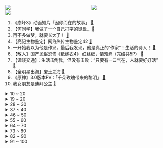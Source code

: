 <div >
	<a style="float:left;width:55%;" href = "https://github.com/anuraghazra/github-readme-stats">
	 <img src = "https://github-readme-stats.vercel.app/api?username=iuuuuuaena&theme=buefy&show_icons=true"/>
	</a>
	<a  style="float:right;width:45%" href = "https://github.com/anuraghazra/github-readme-stats">
	 <img  src="https://github-readme-stats.vercel.app/api/top-langs/?username=anuraghazra&layout=compact"/>
	</a>
	</div>

[![](https://img.shields.io/badge/jxd-@jxdgogogo.xyz-yellowgreen.svg)](https://www.jxdgogogo.xyz)<br>
1. 《崩坏3》动画短片「因你而在的故事」 [:link:](//www.bilibili.com/video/BV1fY4y1F7GL) <br>
2. 【何同学】我做了一个自己打字的键盘... [:link:](//www.bilibili.com/video/BV1W14y1b7Mq) <br>
3. 再不多做梦，就要长大了！ [:link:](//www.bilibili.com/video/BV1GU4y1C7vm) <br>
4. 【亮记生物鉴定】网络热传生物鉴定42 [:link:](//www.bilibili.com/video/BV1ZG4y1Y7Cc) <br>
5. 一开始我以为他是作家，最后我发现，他是真正的“作家”！生活的诗人！ [:link:](//www.bilibili.com/video/BV1eN4y157J1) <br>
6. 【散人】国产民俗恐怖《纸嫁衣4》 红丝缠，情难解（完结共5P） [:link:](//www.bilibili.com/video/BV1jT411A7c6) <br>
7. 【谭谈交通】：生活击倒我，但没有击败：“只要有一口气在，人就要好好活” [:link:](//www.bilibili.com/video/BV1pN4y1G7fG) <br>
8. 【全明星出海】废土之海 [:link:](//www.bilibili.com/video/BV1ud4y1K7GF) <br>
9. 《原神》3.0版本PV：「千朵玫瑰带来的黎明」 [:link:](//www.bilibili.com/video/BV19a411P7zk) <br>
10. 我女朋友是迪拜公主 [:link:](//www.bilibili.com/video/BV14S4y1s7SU) <br>
<details>
<summary>10 ~ 20</summary>

11. 【医案寻踪】中国人90%不适合喝牛奶？探索过程中我发现了不为人知的秘密... [:link:](//www.bilibili.com/video/BV1hY4y1c7pA) <br>
12. 你的快递是这么丢的！ [:link:](//www.bilibili.com/video/BV1zg411k7sa) <br>
13. 【TF家族】《2022TF家族夏季运动会纪录片——凝聚》 [:link:](//www.bilibili.com/video/BV1nW4y1Y73B) <br>
14. 超管に駆ける [:link:](//www.bilibili.com/video/BV16G41187iU) <br>
15. 小潮team辩论赛2【杜海皇】 [:link:](//www.bilibili.com/video/BV1AG4y1a7Ww) <br>
16. 女人，你拿什么跟我比！ [:link:](//www.bilibili.com/video/BV1x14y1b72c) <br>
17. 做遵纪守法的好公民 [:link:](//www.bilibili.com/video/BV1kF411w719) <br>
18. 换地图了，兄弟们 [:link:](//www.bilibili.com/video/BV1oT411w7jq) <br>
19. 【猛男版】叮叮当当舞 怎么跟别人的不一样？ [:link:](//www.bilibili.com/video/BV1iN4y1G7dn) <br>
</details>
<details>
<summary>19 ~ 20</summary>

20. 谁 是 嫩 蝶？！ [:link:](//www.bilibili.com/video/BV1JW4y1h7i2) <br>
21. ''策划眼里的元歌'' [:link:](//www.bilibili.com/video/BV1NG4y1e7Yu) <br>
22. 因为是中医，很多人刷到我就划走了，很多人甚至不知道中医可以治疗各种结节、息肉、胃肠疾病！ [:link:](//www.bilibili.com/video/BV1uY4y1c7vz) <br>
23. 没人能拒绝贴贴睡 但是 [:link:](//www.bilibili.com/video/BV1yg411k75L) <br>
24. 搭档没了，但是瘦了！ [:link:](//www.bilibili.com/video/BV1rF411w7QF) <br>
25. 那晚散步的路上对着这个曾经幻想过9999次的画面发了好久的呆。 [:link:](//www.bilibili.com/video/BV1ag411k7i6) <br>
26. 我家里进坏人了！怎么办？在线等，很急！ [:link:](//www.bilibili.com/video/BV1nV4y14774) <br>
27. 【俄罗斯街拍P28】优雅与年龄无关 | Semkavkvadrate [:link:](//www.bilibili.com/video/BV1td4y1K7iJ) <br>
28. 性   别   大   转   换 ！！！ [:link:](//www.bilibili.com/video/BV1z14y1b7z2) <br>
</details>
<details>
<summary>28 ~ 30</summary>

29. 这栋大楼住的全是变态！我要搬家！ [:link:](//www.bilibili.com/video/BV1ea411P7jg) <br>
30. 做V一天只睡两小时..太累直播睡着了.. [:link:](//www.bilibili.com/video/BV1rB4y157bK) <br>
31. 《无 缝 衔 接》 [:link:](//www.bilibili.com/video/BV1hS4y1s7u8) <br>
32. 你不是我的《MAMA》，你是我唯一的怒那 [:link:](//www.bilibili.com/video/BV14U4y1C7dA) <br>
33. 【崩坏3】爱莉希雅的化妆小课堂 [:link:](//www.bilibili.com/video/BV12T411w7CN) <br>
34. 公安部摧毁6款淫秽漫画APP！来看看有没有你熟悉的？ [:link:](//www.bilibili.com/video/BV1iP411L7QM) <br>
35. 以 负 之 名，整 顿 食 场 [:link:](//www.bilibili.com/video/BV1cv4y1c7gG) <br>
36. ⚡看爷用原神全五十一位角色给你耍个把戏⚡ [:link:](//www.bilibili.com/video/BV1pN4y1G7tX) <br>
37. 好久没剪女生头发了… [:link:](//www.bilibili.com/video/BV16g411k7XR) <br>
</details>
<details>
<summary>37 ~ 40</summary>

38. 《水煮肉片》无辣不欢小伙伴们的福利！ [:link:](//www.bilibili.com/video/BV1C14y1t7MD) <br>
39. 我们看到的只是它蹭对了好心人，看不到的是蹭错了多少双腿，多少无情，就像当年的千寻，以为蹭一下就有好吃的 [:link:](//www.bilibili.com/video/BV1mB4y1t7V4) <br>
40. 你要写洛阳，就不能只写洛阳 [:link:](//www.bilibili.com/video/BV1FV4y1477g) <br>
41. 鸡腿的神仙吃法，定格动画美食 [:link:](//www.bilibili.com/video/BV14V4y147kf) <br>
42. 御风 [:link:](//www.bilibili.com/video/BV1mW4y1a7gE) <br>
43. 见证历史！中央台发出史上首个高温红色预警，大范围超强酷热进入压轴熔炉阶段 [:link:](//www.bilibili.com/video/BV13V4y147n8) <br>
44. 吃饱了骂厨子，人类应该如何看待食物？ [:link:](//www.bilibili.com/video/BV1pY4y1c7pf) <br>
45. 帮盗月社沐上减掉12斤，顿顿外卖，大鱼大肉，喜笑颜开 [:link:](//www.bilibili.com/video/BV1Fd4y1o7ge) <br>
46. 人之律者登场？十三英桀全灭！带你看往世乐土大结局！「崩坏3剧情讲堂#12」 [:link:](//www.bilibili.com/video/BV1fa411P7M5) <br>
</details>
<details>
<summary>46 ~ 50</summary>

47. 《明日方舟》EP - Undertopia [:link:](//www.bilibili.com/video/BV1ra411P7nn) <br>
48. 原神音乐全球好评?国人骄傲作曲家陈致逸丨BGM之神丨HOPICO [:link:](//www.bilibili.com/video/BV1WY4y1c7Wx) <br>
49. ⚡反抗，是没有用哒⚡ [:link:](//www.bilibili.com/video/BV1Yg411k757) <br>
50. 荷花酥惊掉英国婆婆下巴！这么漂亮的花是用来吃的？？ [:link:](//www.bilibili.com/video/BV1VW4y1h7vH) <br>
51. 虽然有点扫兴，可是我还的说！各位小伙伴得抓紧写作业了啊！ [:link:](//www.bilibili.com/video/BV1KB4y1L7Qw) <br>
52. 星巴克时代的落幕！【还愿挑战ep12-星巴克】 [:link:](//www.bilibili.com/video/BV1eN4y1G77y) <br>
53. 狗子：请你像只猫！！！ [:link:](//www.bilibili.com/video/BV1UF411w7Vh) <br>
54. 这个急救知识，希望所有人都知道！ [:link:](//www.bilibili.com/video/BV1ca411Z7gZ) <br>
55. 耗时30天！在纸上玩王者 [:link:](//www.bilibili.com/video/BV1fS4y1s7f1) <br>
</details>
<details>
<summary>55 ~ 60</summary>

56. 这才是国服关羽的进厂，全体目光向我看齐！【高燃集锦70期】 [:link:](//www.bilibili.com/video/BV1fB4y157yR) <br>
57. 【火焰醉剑】爆肝32小时，总于让我悟出了火焰醉剑！ [:link:](//www.bilibili.com/video/BV1YF411w753) <br>
58. 《纸嫁衣4红丝缠》主题曲《道不得经》 [:link:](//www.bilibili.com/video/BV1pW4y1h75V) <br>
59. PS后期教程—酷炫涂鸦一秒匹配透视！ [:link:](//www.bilibili.com/video/BV1aN4y1579H) <br>
60. Shadow Of The Sun  (cover） [:link:](//www.bilibili.com/video/BV1414y1b7zc) <br>
61. 你的原神太假了？再说假我扔鞋子了！！！ [:link:](//www.bilibili.com/video/BV1sU4y1C7jr) <br>
62. 这波车技不谈哦！ [:link:](//www.bilibili.com/video/BV1gW4y1h7JT) <br>
63. 开摆、抄袭、烂活儿不断，它真没救了？《中国小品群英汇》下 [:link:](//www.bilibili.com/video/BV1iP411L7Du) <br>
64. 【明日方舟】“理想城：长夏狂欢季”IC-1~9平民全关卡低配攻略（含EX突袭）！阵容平民+低练度+语音详解的愉悦攻略！《明日方舟》|魔法Zc目录 [:link:](//www.bilibili.com/video/BV1bN4y1G7F5) <br>
</details>
<details>
<summary>64 ~ 70</summary>

65. 全程挂机却成MVP？运气来了，挡都挡不住！《水浒传》P34 [:link:](//www.bilibili.com/video/BV11B4y167cc) <br>
66. 超平坦+惊变100天UP主接力生存【第一位】 [:link:](//www.bilibili.com/video/BV14N4y1G7LS) <br>
67. 扬子鳄本是世界独有的鳄中建筑师 ，怎么被营销号黑到只会吃雪饼了？ [:link:](//www.bilibili.com/video/BV19F411w78z) <br>
68. 今儿去探索一下美国人去麦当劳都吃啥！难道老美这饭量就这么多？？ [:link:](//www.bilibili.com/video/BV1Ua411P7Zf) <br>
69. 这不是喜剧！是抓捕毒贩现场 [:link:](//www.bilibili.com/video/BV1CS4y1s7az) <br>
70. 【原神剧场】少年意气，如清风，如明月 [:link:](//www.bilibili.com/video/BV1da411o789) <br>
71. 没有人不喜欢听夸赞，但是销冠却知道怎么夸人可以获得最佳效果！夸人的艺术跟销冠学起来！（只是段子） [:link:](//www.bilibili.com/video/BV1iU4y1C7H6) <br>
72. 律 政 先 疯 [:link:](//www.bilibili.com/video/BV16F411w7a7) <br>
73. 【8K】航拍，但是是直升机！ [:link:](//www.bilibili.com/video/BV1w14y1b7XC) <br>
</details>
<details>
<summary>73 ~ 80</summary>

74. 22年前的世界级动画神作，大结局到底是什么？ [:link:](//www.bilibili.com/video/BV1LY4y1c73S) <br>
75. 《 奇 怪 的 鼠 鼠 增 加 了 》 [:link:](//www.bilibili.com/video/BV1DF411w7AK) <br>
76. 抱歉，最近没更新，给大家解释一下。 [:link:](//www.bilibili.com/video/BV1RB4y1572Y) <br>
77. 万转暴力扇！100个工业扇做散热，让电脑感受十级暴风！【科技达】 [:link:](//www.bilibili.com/video/BV13G4y1e7EB) <br>
78. 【不止游戏】国际象棋的“皇后”为什么那么强？ [:link:](//www.bilibili.com/video/BV1od4y1A7pd) <br>
79. 96%人没玩过的柯南！这次自己来破案吧~ [:link:](//www.bilibili.com/video/BV1r14y1b7YM) <br>
80. 《 这 补 课 班，不 上 也 罢！！！》 [:link:](//www.bilibili.com/video/BV1bB4y1573U) <br>
81. 能量守恒问题 [:link:](//www.bilibili.com/video/BV1nT411A7M7) <br>
82. 一口气看完《刺客信条》全系列！8万字爽看15年刺客故事！ [:link:](//www.bilibili.com/video/BV1ua411o7hy) <br>
</details>
<details>
<summary>82 ~ 90</summary>

83. 当代年轻人的神奇消费观，内容过于真实 [:link:](//www.bilibili.com/video/BV1bG411t7Yq) <br>
84. 这个解密游戏有亿点点不一样！ [:link:](//www.bilibili.com/video/BV1kF411w7bB) <br>
85. 【塞尔达】7小时萌新和700小时老流氓之间的亿点区别~第五期！ [:link:](//www.bilibili.com/video/BV1US4y1s7aG) <br>
86. 迷你世界，真的会谢 [:link:](//www.bilibili.com/video/BV1bB4y16782) <br>
87. 是泳装cos！ [:link:](//www.bilibili.com/video/BV1jd4y1P7NJ) <br>
88. 当老板在超市养猫，每天不同顾客反应太搞笑，猫:我就是被你们气胖的 [:link:](//www.bilibili.com/video/BV1wY4y1A7Th) <br>
89. 纸 上 建 模 [:link:](//www.bilibili.com/video/BV1YF411w7EN) <br>
90. 哲学名言“他人即地狱”是什么鬼？【丁远】 [:link:](//www.bilibili.com/video/BV1iS4y147Q5) <br>
91. 怪我，身手太好了 [:link:](//www.bilibili.com/video/BV1uG4y1e7ZF) <br>
</details>
<details>
<summary>91 ~ 100</summary>

92. 如何优雅的暗示媳妇儿回娘家？ [:link:](//www.bilibili.com/video/BV1wS4y1x7aC) <br>
93. 【原神】(8.15已更)恒动械画/复原[械画部件]/解密攻略/活动/原神2.8 [:link:](//www.bilibili.com/video/BV1QS4y1s7Rj) <br>
94. 想当不良少女，但是很呆（？） [:link:](//www.bilibili.com/video/BV1Kd4y1o7zx) <br>
95. 42度在家造溜冰场降温，猫上去直呼脚滑！ [:link:](//www.bilibili.com/video/BV1wa411Z77n) <br>
96. 板凳面   厨子探店¥？？？ [:link:](//www.bilibili.com/video/BV18V4y147aj) <br>
97. 当疆域阿力木遇到网络热门营销号 [:link:](//www.bilibili.com/video/BV1Dv4y1F7pt) <br>
98. 当你的老婆萨勒芬妮开始⚡️叮叮当当⚡️ 【夜喵】 [:link:](//www.bilibili.com/video/BV14Y4y1c7L3) <br>
99. “水爷”再发声：凭什么一块“北美殖民地”要做全球人民的主？ [:link:](//www.bilibili.com/video/BV1Ua411P7ZY) <br>
100. 没有丑男生  只有懒男生 [:link:](//www.bilibili.com/video/BV1Gd4y1m7nw) <br>
</details>
